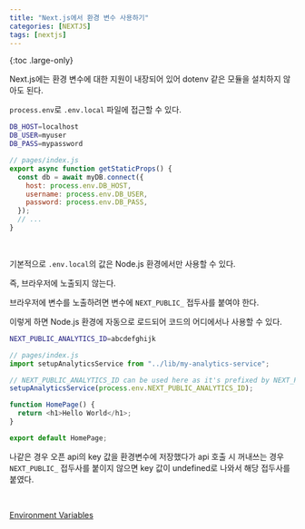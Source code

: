 ```yaml
---
title: "Next.js에서 환경 변수 사용하기"
categories: [NEXTJS]
tags: [nextjs]
---
```


{:toc .large-only}

Next.js에는 환경 변수에 대한 지원이 내장되어 있어 dotenv 같은 모듈을 설치하지 않아도 된다.

`process.env`로 `.env.local` 파일에 접근할 수 있다.

```bash
DB_HOST=localhost
DB_USER=myuser
DB_PASS=mypassword
```

```js
// pages/index.js
export async function getStaticProps() {
  const db = await myDB.connect({
    host: process.env.DB_HOST,
    username: process.env.DB_USER,
    password: process.env.DB_PASS,
  });
  // ...
}
```

<br/>

기본적으로 `.env.local`의 값은 Node.js 환경에서만 사용할 수 있다.

즉, 브라우저에 노출되지 않는다.

브라우저에 변수를 노출하려면 변수에 `NEXT_PUBLIC_` 접두사를 붙여야 한다.

이렇게 하면 Node.js 환경에 자동으로 로드되어 코드의 어디에서나 사용할 수 있다.

```bash
NEXT_PUBLIC_ANALYTICS_ID=abcdefghijk
```

```js
// pages/index.js
import setupAnalyticsService from "../lib/my-analytics-service";

// NEXT_PUBLIC_ANALYTICS_ID can be used here as it's prefixed by NEXT_PUBLIC_
setupAnalyticsService(process.env.NEXT_PUBLIC_ANALYTICS_ID);

function HomePage() {
  return <h1>Hello World</h1>;
}

export default HomePage;
```

나같은 경우 오픈 api의 key 값을 환경변수에 저장했다가 api 호출 시 꺼내쓰는 경우 `NEXT_PUBLIC_` 접두사를 붙이지 않으면 key 값이 undefined로 나와서 해당 접두사를 붙였다.

<br/>

[Environment Variables](https://nextjs.org/docs/basic-features/environment-variables)
